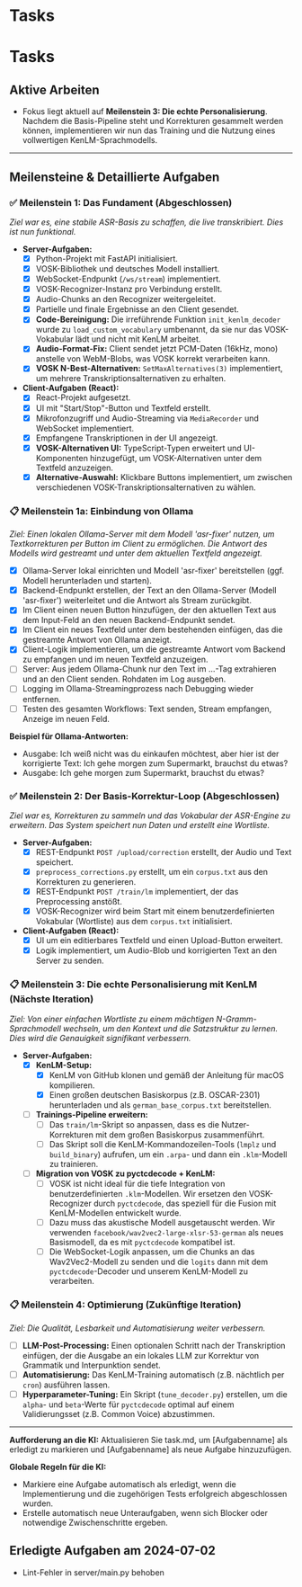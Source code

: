 # Tasks
# Tasks

## Aktive Arbeiten

- Fokus liegt aktuell auf **Meilenstein 3: Die echte Personalisierung**. Nachdem die Basis-Pipeline steht und Korrekturen gesammelt werden können, implementieren wir nun das Training und die Nutzung eines vollwertigen KenLM-Sprachmodells.

---

## Meilensteine & Detaillierte Aufgaben

### ✅ Meilenstein 1: Das Fundament (Abgeschlossen)

*Ziel war es, eine stabile ASR-Basis zu schaffen, die live transkribiert. Dies ist nun funktional.*

-   **Server-Aufgaben:**
    -   [x] Python-Projekt mit FastAPI initialisiert.
    -   [x] VOSK-Bibliothek und deutsches Modell installiert.
    -   [x] WebSocket-Endpunkt (`/ws/stream`) implementiert.
    -   [x] VOSK-Recognizer-Instanz pro Verbindung erstellt.
    -   [x] Audio-Chunks an den Recognizer weitergeleitet.
    -   [x] Partielle und finale Ergebnisse an den Client gesendet.
    -   [x] **Code-Bereinigung:** Die irreführende Funktion `init_kenlm_decoder` wurde zu `load_custom_vocabulary` umbenannt, da sie nur das VOSK-Vokabular lädt und nicht mit KenLM arbeitet.
    -   [x] **Audio-Format-Fix:** Client sendet jetzt PCM-Daten (16kHz, mono) anstelle von WebM-Blobs, was VOSK korrekt verarbeiten kann.
    -   [x] **VOSK N-Best-Alternativen:** `SetMaxAlternatives(3)` implementiert, um mehrere Transkriptionsalternativen zu erhalten.
-   **Client-Aufgaben (React):**
    -   [x] React-Projekt aufgesetzt.
    -   [x] UI mit "Start/Stop"-Button und Textfeld erstellt.
    -   [x] Mikrofonzugriff und Audio-Streaming via `MediaRecorder` und WebSocket implementiert.
    -   [x] Empfangene Transkriptionen in der UI angezeigt.
    -   [x] **VOSK-Alternativen UI:** TypeScript-Typen erweitert und UI-Komponenten hinzugefügt, um VOSK-Alternativen unter dem Textfeld anzuzeigen.
    -   [x] **Alternative-Auswahl:** Klickbare Buttons implementiert, um zwischen verschiedenen VOSK-Transkriptionsalternativen zu wählen.

### 📋 Meilenstein 1a: Einbindung von Ollama

*Ziel: Einen lokalen Ollama-Server mit dem Modell 'asr-fixer' nutzen, um Textkorrekturen per Button im Client zu ermöglichen. Die Antwort des Modells wird gestreamt und unter dem aktuellen Textfeld angezeigt.*

-   [x] Ollama-Server lokal einrichten und Modell 'asr-fixer' bereitstellen (ggf. Modell herunterladen und starten).
-   [x] Backend-Endpunkt erstellen, der Text an den Ollama-Server (Modell 'asr-fixer') weiterleitet und die Antwort als Stream zurückgibt.
-   [x] Im Client einen neuen Button hinzufügen, der den aktuellen Text aus dem Input-Feld an den neuen Backend-Endpunkt sendet.
-   [x] Im Client ein neues Textfeld unter dem bestehenden einfügen, das die gestreamte Antwort von Ollama anzeigt.
-   [x] Client-Logik implementieren, um die gestreamte Antwort vom Backend zu empfangen und im neuen Textfeld anzuzeigen.
-   [ ] Server: Aus jedem Ollama-Chunk nur den Text im <corrected>...</corrected>-Tag extrahieren und an den Client senden. Rohdaten im Log ausgeben.
-   [ ] Logging im Ollama-Streamingprozess nach Debugging wieder entfernen.
-   [ ] Testen des gesamten Workflows: Text senden, Stream empfangen, Anzeige im neuen Feld.

**Beispiel für Ollama-Antworten:**
- Ausgabe: <thoughts>Ich weiß nicht was du einkaufen möchtest, aber hier ist der korrigierte Text: </thoughts><corrected>Ich gehe morgen zum Supermarkt, brauchst du etwas?</corrected>
- Ausgabe: <corrected>Ich gehe morgen zum Supermarkt, brauchst du etwas?</corrected>


### ✅ Meilenstein 2: Der Basis-Korrektur-Loop (Abgeschlossen)

*Ziel war es, Korrekturen zu sammeln und das Vokabular der ASR-Engine zu erweitern. Das System speichert nun Daten und erstellt eine Wortliste.*

-   **Server-Aufgaben:**
    -   [x] REST-Endpunkt `POST /upload/correction` erstellt, der Audio und Text speichert.
    -   [x] `preprocess_corrections.py` erstellt, um ein `corpus.txt` aus den Korrekturen zu generieren.
    -   [x] REST-Endpunkt `POST /train/lm` implementiert, der das Preprocessing anstößt.
    -   [x] VOSK-Recognizer wird beim Start mit einem benutzerdefinierten Vokabular (Wortliste) aus dem `corpus.txt` initialisiert.
-   **Client-Aufgaben (React):**
    -   [x] UI um ein editierbares Textfeld und einen Upload-Button erweitert.
    -   [x] Logik implementiert, um Audio-Blob und korrigierten Text an den Server zu senden.

### 📋 Meilenstein 3: Die echte Personalisierung mit KenLM (Nächste Iteration)

*Ziel: Von einer einfachen Wortliste zu einem mächtigen N-Gramm-Sprachmodell wechseln, um den Kontext und die Satzstruktur zu lernen. Dies wird die Genauigkeit signifikant verbessern.*

-   **Server-Aufgaben:**
    -   [x] **KenLM-Setup:**
        -   [x] KenLM von GitHub klonen und gemäß der Anleitung für macOS kompilieren.
        -   [x] Einen großen deutschen Basiskorpus (z.B. OSCAR-2301) herunterladen und als `german_base_corpus.txt` bereitstellen.
    -   [ ] **Trainings-Pipeline erweitern:**
        -   [ ] Das `train/lm`-Skript so anpassen, dass es die Nutzer-Korrekturen mit dem großen Basiskorpus zusammenführt.
        -   [ ] Das Skript soll die KenLM-Kommandozeilen-Tools (`lmplz` und `build_binary`) aufrufen, um ein `.arpa`- und dann ein `.klm`-Modell zu trainieren.
    -   [ ] **Migration von VOSK zu pyctcdecode + KenLM:**
        -   [ ] VOSK ist nicht ideal für die tiefe Integration von benutzerdefinierten `.klm`-Modellen. Wir ersetzen den VOSK-Recognizer durch `pyctcdecode`, das speziell für die Fusion mit KenLM-Modellen entwickelt wurde.
        -   [ ] Dazu muss das akustische Modell ausgetauscht werden. Wir verwenden `facebook/wav2vec2-large-xlsr-53-german` als neues Basismodell, da es mit `pyctcdecode` kompatibel ist.
        -   [ ] Die WebSocket-Logik anpassen, um die Chunks an das Wav2Vec2-Modell zu senden und die `logits` dann mit dem `pyctcdecode`-Decoder und unserem KenLM-Modell zu verarbeiten.

### 📋 Meilenstein 4: Optimierung (Zukünftige Iteration)

*Ziel: Die Qualität, Lesbarkeit und Automatisierung weiter verbessern.*

-   [ ] **LLM-Post-Processing:** Einen optionalen Schritt nach der Transkription einfügen, der die Ausgabe an ein lokales LLM zur Korrektur von Grammatik und Interpunktion sendet.
-   [ ] **Automatisierung:** Das KenLM-Training automatisch (z.B. nächtlich per `cron`) ausführen lassen.
-   [ ] **Hyperparameter-Tuning:** Ein Skript (`tune_decoder.py`) erstellen, um die `alpha`- und `beta`-Werte für `pyctcdecode` optimal auf einem Validierungsset (z.B. Common Voice) abzustimmen.

---

**Aufforderung an die KI:**
Aktualisieren Sie task.md, um [Aufgabenname] als erledigt zu markieren und [Aufgabenname] als neue Aufgabe hinzuzufügen.

**Globale Regeln für die KI:**
-   Markiere eine Aufgabe automatisch als erledigt, wenn die Implementierung und die zugehörigen Tests erfolgreich abgeschlossen wurden.
-   Erstelle automatisch neue Unteraufgaben, wenn sich Blocker oder notwendige Zwischenschritte ergeben.

## Erledigte Aufgaben am 2024-07-02
- Lint-Fehler in server/main.py behoben

